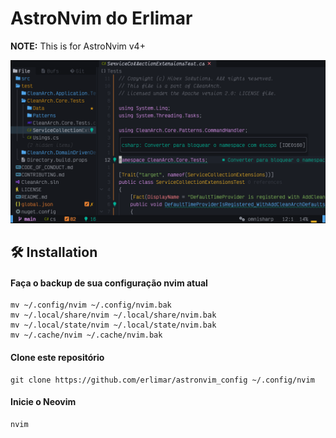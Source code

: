 # AstroNvim do Erlimar

**NOTE:** This is for AstroNvim v4+

![](assets/my_astronvim_screen.png)

## 🛠️ Installation

#### Faça o backup de sua configuração nvim atual

```shell
mv ~/.config/nvim ~/.config/nvim.bak
mv ~/.local/share/nvim ~/.local/share/nvim.bak
mv ~/.local/state/nvim ~/.local/state/nvim.bak
mv ~/.cache/nvim ~/.cache/nvim.bak
```

#### Clone este repositório

```shell
git clone https://github.com/erlimar/astronvim_config ~/.config/nvim
```

#### Inicie o Neovim

```shell
nvim
```
